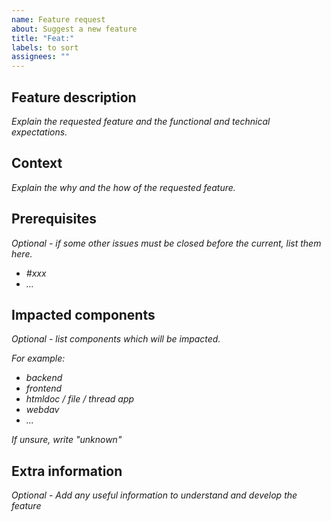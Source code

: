 ```yaml
---
name: Feature request
about: Suggest a new feature
title: "Feat:"
labels: to sort
assignees: ""
---
```


## Feature description

*Explain the requested feature and the functional and technical expectations.*

## Context

*Explain the why and the how of the requested feature.*

## Prerequisites

*Optional - if some other issues must be closed before the current, list them here.*

- *#xxx*
- *...*

## Impacted components

*Optional - list components which will be impacted.*

*For example:*

- *backend*
- *frontend*
- *htmldoc / file / thread app*
- *webdav*
- *...*

*If unsure, write "unknown"*

## Extra information

*Optional - Add any useful information to understand and develop the feature*
